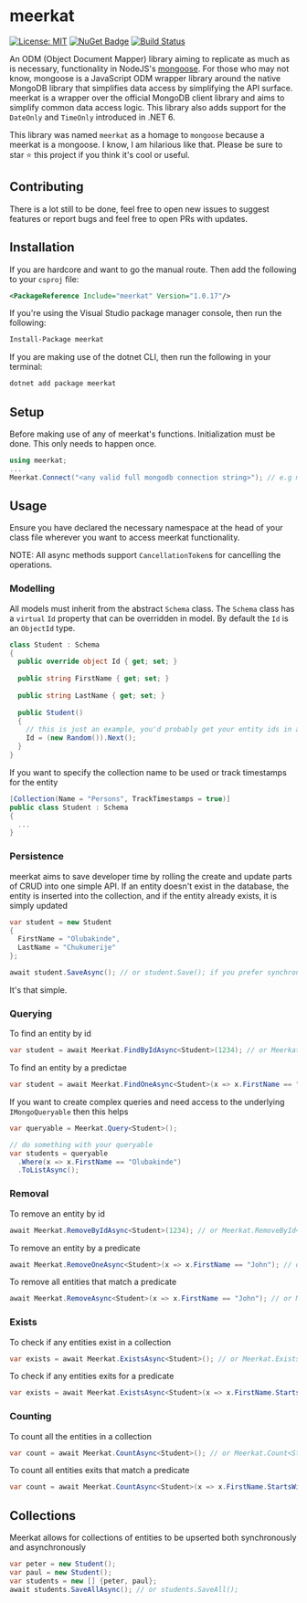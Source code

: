 # meerkat

[![License: MIT](https://img.shields.io/badge/License-MIT-yellow.svg)](LICENSE) [![NuGet Badge](https://buildstats.info/nuget/meerkat)](https://www.nuget.org/packages/meerkat) [![Build Status](https://app.travis-ci.com/bolorundurowb/meerkat.svg?branch=master)](https://app.travis-ci.com/bolorundurowb/meerkat)

An ODM (Object Document Mapper) library aiming to replicate as much as is necessary, functionality in NodeJS's [mongoose](https://www.npmjs.com/package/mongoose). For those who may not know, mongoose is a JavaScript ODM wrapper library around the native MongoDB library that simplifies data access by simplifying the API surface. meerkat is a wrapper over the official MongoDB client library and aims to simplify common data access logic. This library also adds support for the `DateOnly` and `TimeOnly` introduced in .NET 6.

This library was named `meerkat` as a homage to `mongoose` because a meerkat is a mongoose. I know, I am hilarious like that. Please be sure to star ⭐️ this project if you think it's cool or useful.

## Contributing

There is a lot still to be done, feel free to open new issues to suggest features or report bugs and feel free to open PRs with updates.

## Installation

If you are hardcore and want to go the manual route. Then add the following to your `csproj` file:

```xml
<PackageReference Include="meerkat" Version="1.0.17"/>
```

If you're using the Visual Studio package manager console, then run the following:

```cmd
Install-Package meerkat
```

If you are making use of the dotnet CLI, then run the following in your terminal:

```bash
dotnet add package meerkat
```

## Setup

Before making use of any of meerkat's functions. Initialization must be done. This only needs to happen once.

```csharp
using meerkat;
...
Meerkat.Connect("<any valid full mongodb connection string>"); // e.g mongodb://user:password@server-address:port/database-name?other-options
```


## Usage

Ensure you have declared the necessary namespace at the head of your class file wherever you want to access meerkat functionality.

NOTE: All async methods support `CancellationToken`s for cancelling the operations.

### Modelling

All models must inherit from the abstract `Schema` class. The `Schema` class has a `virtual` `Id` property that can be overridden in model. By default the `Id` is an `ObjectId` type.


```csharp
class Student : Schema
{
  public override object Id { get; set; }
  
  public string FirstName { get; set; }
  
  public string LastName { get; set; }
  
  public Student()
  {
    // this is just an example, you'd probably get your entity ids in a saner manner
    Id = (new Random()).Next();
  }
}
```

If you want to specify the collection name to be used or track timestamps for the entity

```csharp
[Collection(Name = "Persons", TrackTimestamps = true)]
public class Student : Schema
{
  ...
}
```

### Persistence

meerkat aims to save developer time by rolling the create and update parts of CRUD into one simple API. If an entity doesn't exist in the database, the entity is inserted into the collection, and if the entity already exists, it is simply updated

```csharp
var student = new Student
{
  FirstName = "Olubakinde",
  LastName = "Chukumerije"
};

await student.SaveAsync(); // or student.Save(); if you prefer synchronous calls
```

It's that simple.

### Querying

To find an entity by id

```csharp
var student = await Meerkat.FindByIdAsync<Student>(1234); // or Meerkat.FindById<Student>(1234); if you like sync calls
```

To find an entity by a predictae

```csharp
var student = await Meerkat.FindOneAsync<Student>(x => x.FirstName == "John"); // or Meerkat.FindOne(x => x.LastName == "Jane");
```

If you want to create complex queries and need access to the underlying `IMongoQueryable` then this helps

```csharp
var queryable = Meerkat.Query<Student>();

// do something with your queryable
var students = queryable
  .Where(x => x.FirstName == "Olubakinde")
  .ToListAsync();
```

### Removal

To remove an entity by id

```csharp
await Meerkat.RemoveByIdAsync<Student>(1234); // or Meerkat.RemoveById<Student>(1234); if you like sync calls
```

To remove an entity by a predicate

```csharp
await Meerkat.RemoveOneAsync<Student>(x => x.FirstName == "John"); // or Meerkat.RemoveOne(x => x.LastName == "Jane");
```

To remove all entities that match a predicate

```csharp
await Meerkat.RemoveAsync<Student>(x => x.FirstName == "John"); // or Meerkat.Remove(x => x.LastName == "Jane");
```

### Exists

To check if any entities exist in a collection

```csharp
var exists = await Meerkat.ExistsAsync<Student>(); // or Meerkat.Exists<Student>(); if you like sync calls
```

To check if any entities exits for a predicate

```csharp
var exists = await Meerkat.ExistsAsync<Student>(x => x.FirstName.StartsWith("Ja")); // or Meerkat.Exists<Student>(x => x.FirstName.StartsWith("Ja")); if you like sync calls
```

### Counting

To count all the entities in a collection

```csharp
var count = await Meerkat.CountAsync<Student>(); // or Meerkat.Count<Student>(); if you like sync calls
```

To count all entities exits that match a predicate

```csharp
var count = await Meerkat.CountAsync<Student>(x => x.FirstName.StartsWith("Ja")); // or Meerkat.Count<Student>(x => x.FirstName.StartsWith("Ja")); if you like sync calls
```


## Collections

Meerkat allows for collections of entities to be upserted both synchronously and asynchronously

```csharp
var peter = new Student();
var paul = new Student();
var students = new [] {peter, paul};
await students.SaveAllAsync(); // or students.SaveAll();
```
